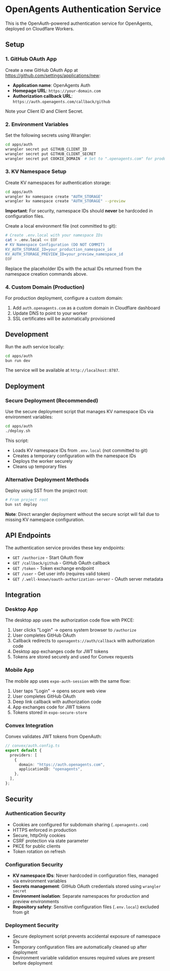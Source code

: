 # OpenAgents Authentication Service

This is the OpenAuth-powered authentication service for OpenAgents, deployed on Cloudflare Workers.

## Setup

### 1. GitHub OAuth App

Create a new GitHub OAuth App at https://github.com/settings/applications/new:

- **Application name**: OpenAgents Auth
- **Homepage URL**: `https://your-domain.com`
- **Authorization callback URL**: `https://auth.openagents.com/callback/github`

Note your Client ID and Client Secret.

### 2. Environment Variables

Set the following secrets using Wrangler:

```bash
cd apps/auth
wrangler secret put GITHUB_CLIENT_ID
wrangler secret put GITHUB_CLIENT_SECRET
wrangler secret put COOKIE_DOMAIN  # Set to ".openagents.com" for production
```

### 3. KV Namespace Setup

Create KV namespaces for authentication storage:

```bash
cd apps/auth
wrangler kv namespace create "AUTH_STORAGE"
wrangler kv namespace create "AUTH_STORAGE" --preview
```

**Important**: For security, namespace IDs should **never** be hardcoded in configuration files.

Create a local environment file (not committed to git):

```bash
# Create .env.local with your namespace IDs
cat > .env.local << EOF
# KV Namespace Configuration (DO NOT COMMIT)
KV_AUTH_STORAGE_ID=your_production_namespace_id
KV_AUTH_STORAGE_PREVIEW_ID=your_preview_namespace_id
EOF
```

Replace the placeholder IDs with the actual IDs returned from the namespace creation commands above.

### 4. Custom Domain (Production)

For production deployment, configure a custom domain:

1. Add `auth.openagents.com` as a custom domain in Cloudflare dashboard
2. Update DNS to point to your worker
3. SSL certificates will be automatically provisioned

## Development

Run the auth service locally:

```bash
cd apps/auth
bun run dev
```

The service will be available at `http://localhost:8787`.

## Deployment

### Secure Deployment (Recommended)

Use the secure deployment script that manages KV namespace IDs via environment variables:

```bash
cd apps/auth
./deploy.sh
```

This script:
- Loads KV namespace IDs from `.env.local` (not committed to git)
- Creates a temporary configuration with the namespace IDs
- Deploys the worker securely
- Cleans up temporary files

### Alternative Deployment Methods

Deploy using SST from the project root:

```bash
# From project root
bun sst deploy
```

**Note**: Direct wrangler deployment without the secure script will fail due to missing KV namespace configuration.

## API Endpoints

The authentication service provides these key endpoints:

- `GET /authorize` - Start OAuth flow
- `GET /callback/github` - GitHub OAuth callback
- `GET /token` - Token exchange endpoint
- `GET /user` - Get user info (requires valid token)
- `GET /.well-known/oauth-authorization-server` - OAuth server metadata

## Integration

### Desktop App

The desktop app uses the authorization code flow with PKCE:

1. User clicks "Login" → opens system browser to `/authorize`
2. User completes GitHub OAuth
3. Callback redirects to `openagents://auth/callback` with authorization code
4. Desktop app exchanges code for JWT tokens
5. Tokens are stored securely and used for Convex requests

### Mobile App

The mobile app uses `expo-auth-session` with the same flow:

1. User taps "Login" → opens secure web view
2. User completes GitHub OAuth
3. Deep link callback with authorization code
4. App exchanges code for JWT tokens
5. Tokens stored in `expo-secure-store`

### Convex Integration

Convex validates JWT tokens from OpenAuth:

```typescript
// convex/auth.config.ts
export default {
  providers: [
    {
      domain: "https://auth.openagents.com",
      applicationID: "openagents",
    },
  ],
};
```

## Security

### Authentication Security
- Cookies are configured for subdomain sharing (`.openagents.com`)
- HTTPS enforced in production
- Secure, httpOnly cookies
- CSRF protection via state parameter
- PKCE for public clients
- Token rotation on refresh

### Configuration Security
- **KV namespace IDs**: Never hardcoded in configuration files, managed via environment variables
- **Secrets management**: GitHub OAuth credentials stored using `wrangler secret`
- **Environment isolation**: Separate namespaces for production and preview environments
- **Repository safety**: Sensitive configuration files (`.env.local`) excluded from git

### Deployment Security
- Secure deployment script prevents accidental exposure of namespace IDs
- Temporary configuration files are automatically cleaned up after deployment
- Environment variable validation ensures required values are present before deployment